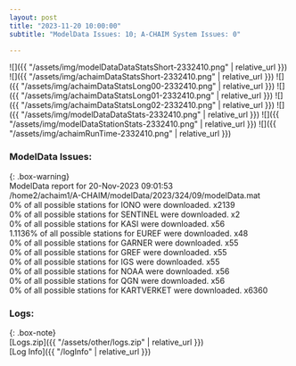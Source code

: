 ```yaml
---
layout: post
title: "2023-11-20 10:00:00"
subtitle: "ModelData Issues: 10; A-CHAIM System Issues: 0"

---
```


![]({{ "/assets/img/modelDataDataStatsShort-2332410.png" | relative_url }})
![]({{ "/assets/img/achaimDataStatsShort-2332410.png" | relative_url }})
![]({{ "/assets/img/achaimDataStatsLong00-2332410.png" | relative_url }})
![]({{ "/assets/img/achaimDataStatsLong01-2332410.png" | relative_url }})
![]({{ "/assets/img/achaimDataStatsLong02-2332410.png" | relative_url }})
![]({{ "/assets/img/modelDataDataStats-2332410.png" | relative_url }})
![]({{ "/assets/img/modelDataStationStats-2332410.png" | relative_url }})
![]({{ "/assets/img/achaimRunTime-2332410.png" | relative_url }})


### ModelData Issues:  
  
{: .box-warning}  
 ModelData report for 20-Nov-2023 09:01:53   
 /home2/achaim1/A-CHAIM/modelData/2023/324/09/modelData.mat   
 0% of all possible stations for IONO were downloaded. x2139   
 0% of all possible stations for SENTINEL were downloaded. x2   
 0% of all possible stations for KASI were downloaded. x56   
 1.1136% of all possible stations for EUREF were downloaded. x48   
 0% of all possible stations for GARNER were downloaded. x55   
 0% of all possible stations for GREF were downloaded. x55   
 0% of all possible stations for IGS were downloaded. x55   
 0% of all possible stations for NOAA were downloaded. x56   
 0% of all possible stations for QGN were downloaded. x56   
 0% of all possible stations for KARTVERKET were downloaded. x6360   
  


### Logs:  
  
{: .box-note}  
[Logs.zip]({{ "/assets/other/logs.zip" | relative_url }})  
[Log Info]({{ "/logInfo" | relative_url }})  
